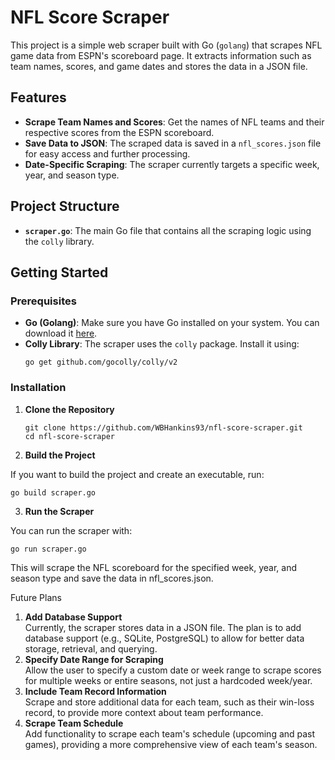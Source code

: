 # NFL Score Scraper

This project is a simple web scraper built with Go (`golang`) that scrapes NFL game data from ESPN's scoreboard page. It extracts information such as team names, scores, and game dates and stores the data in a JSON file.

## Features

- **Scrape Team Names and Scores**: Get the names of NFL teams and their respective scores from the ESPN scoreboard.
- **Save Data to JSON**: The scraped data is saved in a `nfl_scores.json` file for easy access and further processing.
- **Date-Specific Scraping**: The scraper currently targets a specific week, year, and season type.

## Project Structure

- **`scraper.go`**: The main Go file that contains all the scraping logic using the `colly` library.

## Getting Started

### Prerequisites

- **Go (Golang)**: Make sure you have Go installed on your system. You can download it [here](https://golang.org/dl/).
- **Colly Library**: The scraper uses the `colly` package. 
Install it using:
    ```
    go get github.com/gocolly/colly/v2
    ```

### Installation

1. **Clone the Repository**
   ```
   git clone https://github.com/WBHankins93/nfl-score-scraper.git
   cd nfl-score-scraper 
   ```

2. **Build the Project**

If you want to build the project and create an executable, run:
```
go build scraper.go
```

3. **Run the Scraper**

You can run the scraper with:
```
go run scraper.go
```
This will scrape the NFL scoreboard for the specified week, year, and season type and save the data in nfl_scores.json.

Future Plans
1. **Add Database Support**  
Currently, the scraper stores data in a JSON file. The plan is to add database support (e.g., SQLite, PostgreSQL) to allow for better data storage, retrieval, and querying.
2. **Specify Date Range for Scraping**  
Allow the user to specify a custom date or week range to scrape scores for multiple weeks or entire seasons, not just a hardcoded week/year.
3. **Include Team Record Information**  
Scrape and store additional data for each team, such as their win-loss record, to provide more context about team performance.
4. **Scrape Team Schedule**  
Add functionality to scrape each team's schedule (upcoming and past games), providing a more comprehensive view of each team's season.